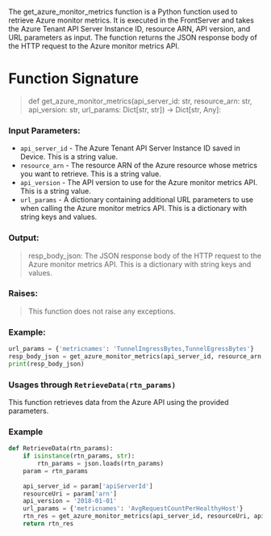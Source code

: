 The get_azure_monitor_metrics function is a Python function used to retrieve Azure monitor metrics. It is executed in the FrontServer and takes the Azure Tenant API Server Instance ID, resource ARN, API version, and URL parameters as input. The function returns the JSON response body of the HTTP request to the Azure monitor metrics API.

# Function Signature

> def get_azure_monitor_metrics(api_server_id: str, resource_arn: str, api_version: str, url_params: Dict[str, str]) -> Dict[str, Any]:

### Input Parameters:
 - `api_server_id` - The Azure Tenant API Server Instance ID saved in Device. This is a string value.
 - `resource_arn` - The resource ARN of the Azure resource whose metrics you want to retrieve. This is a string value.
 - `api_version` - The API version to use for the Azure monitor metrics API. This is a string value.
 - `url_params` - A dictionary containing additional URL parameters to use when calling the Azure monitor metrics API. This is a dictionary with string keys and values.

### Output:
> resp_body_json: The JSON response body of the HTTP request to the Azure monitor metrics API. This is a dictionary with string keys and values.

### Raises:
> This function does not raise any exceptions.

### Example:
```python
url_params = {'metricnames': 'TunnelIngressBytes,TunnelEgressBytes'}
resp_body_json = get_azure_monitor_metrics(api_server_id, resource_arn, api_version, url_params)
print(resp_body_json)
```

### Usages through `RetrieveData(rtn_params)`

This function retrieves data from the Azure API using the provided parameters.

### Example

```python
def RetrieveData(rtn_params):
    if isinstance(rtn_params, str):
        rtn_params = json.loads(rtn_params)
    param = rtn_params
 
    api_server_id = param['apiServerId']
    resourceUri = param['arn']
    api_version = '2018-01-01'
    url_params = {'metricnames': 'AvgRequestCountPerHealthyHost'}   
    rtn_res = get_azure_monitor_metrics(api_server_id, resourceUri, api_version, url_params) 
    return rtn_res
 ```

